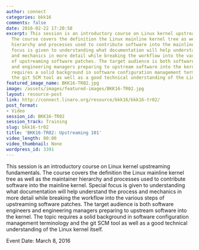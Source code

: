 ```yaml
---
author: connect
categories: bkk16
comments: false
date: 2016-02-22 17:20:58
excerpt: This session is an introductory course on Linux kernel upstreaming fundamentals.
  The course covers the definition the Linux mainline kernel tree as well as the maintainer
  hierarchy and processes used to contribute software into the mainline kernel. Special
  focus is given to understanding what documentation will help understand the process
  and mechanics in more detail while breaking the workflow into the various steps
  of upstreaming software patches. The target audience is both software engineers
  and engineering managers preparing to upstream software into the kernel. The topic
  requires a solid background in software configuration management terminology and
  the git SCM tool as well as a good technical understanding of the Linux kernel itself.
featured_image_name: BKK16-TR02.jpg
image: /assets/images/featured-images/BKK16-TR02.jpg
layout: resource-post
link: http://connect.linaro.org/resource/bkk16/bkk16-tr02/
post_format:
- Video
session_id: BKK16-TR02
session_track: Training
slug: bkk16-tr02
title: 'BKK16-TR02: Upstreaming 101'
video_length: 00:00
video_thumbnail: None
wordpress_id: 3391
---
```


This session is an introductory course on Linux kernel upstreaming fundamentals. The course covers the definition the Linux mainline kernel tree as well as the maintainer hierarchy and processes used to contribute software into the mainline kernel. Special focus is given to understanding what documentation will help understand the process and mechanics in more detail while breaking the workflow into the various steps of upstreaming software patches. The target audience is both software engineers and engineering managers preparing to upstream software into the kernel. The topic requires a solid background in software configuration management terminology and the git SCM tool as well as a good technical understanding of the Linux kernel itself.

Event Date: March 8, 2016